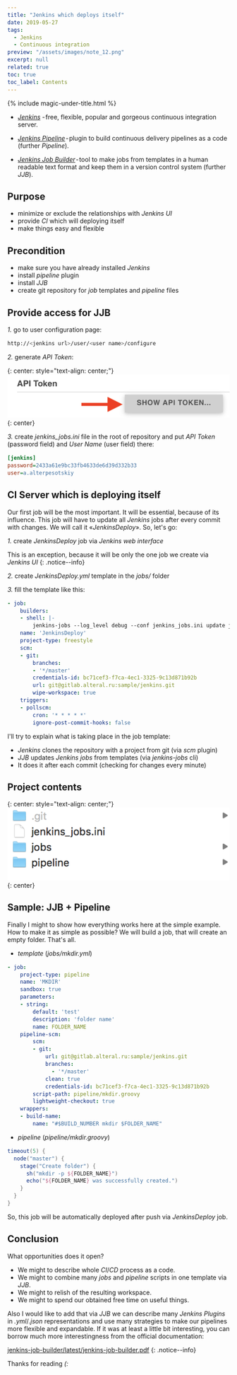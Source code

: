 ```yaml
---
title: "Jenkins which deploys itself"
date: 2019-05-27
tags:
  - Jenkins
  - Continuous integration
preview: "/assets/images/note_12.png"
excerpt: null
related: true
toc: true
toc_label: Contents
---
```


{% include magic-under-title.html %}

- [*Jenkins*](https://medium.com/r/?url=https%3A%2F%2Fjenkins.io%2F) - free, flexible, popular and gorgeous continuous integration server.

- [*Jenkins Pipeline*](https://medium.com/r/?url=https%3A%2F%2Fwiki.jenkins.io%2Fdisplay%2FJENKINS%2FPipeline%2BPlugin) - plugin to build continuous delivery pipelines as a code (further *Pipeline*).

- [*Jenkins Job Builder*](https://medium.com/r/?url=https%3A%2F%2Fgithub.com%2Fopenstack-infra%2Fjenkins-job-builder) - tool to make jobs from templates in a human readable text format and keep them in a version control system (further *JJB*).

## Purpose

- minimize or exclude the relationships with *Jenkins UI*
- provide *CI* which will deploying itself
- make things easy and flexible

## Precondition

- make sure you have already installed *Jenkins*
- install *pipeline* plugin
- install *JJB*
- create git repository for *job* templates and *pipeline* files

## Provide access for JJB

*1.* go to user configuration page:

```bash
http://<jenkins url>/user/<user name>/configure
```

*2.* generate *API Token*:

{: center: style="text-align: center;"}
![API Token](/assets/images/note_12_1.png)
{: center}

*3.* create *jenkins_jobs.ini* file in the root of repository and put *API Token* (password field) and *User Name* (user field) there:

```ini
[jenkins]
password=2433a61e9bc33fb4633de6d39d332b33
user=a.alterpesotskiy
```

## CI Server which is deploying itself

Our first job will be the most important. It will be essential, because of its influence. This job will have to update all *Jenkins* jobs after every commit with changes. We will call it «*JenkinsDeploy*». So, let's go:

*1.* create *JenkinsDeploy* job via *Jenkins web interface*

This is an exception, because it will be only the one job we create via *Jenkins UI*
{: .notice--info}

*2.* create *JenkinsDeploy.yml* template in the *jobs/* folder

*3.* fill the template like this:

```yml
- job:
    builders:
    - shell: |-
        jenkins-jobs --log_level debug --conf jenkins_jobs.ini update jobs/
    name: 'JenkinsDeploy'
    project-type: freestyle
    scm:
    - git:
        branches:
        - '*/master'
        credentials-id: bc71cef3-f7ca-4ec1-3325-9c13d871b92b
        url: git@gitlab.alteral.ru:sample/jenkins.git
        wipe-workspace: true
    triggers:
    - pollscm:
        cron: '* * * * *'
        ignore-post-commit-hooks: false
```

I'll try to explain what is taking place in the job template:
- *Jenkins* clones the repository with a project from git (via *scm* plugin)
- *JJB* updates *Jenkins jobs* from templates (via *jenkins-jobs* cli)
- It does it after each commit (checking for changes every minute)

## Project contents

{: center: style="text-align: center;"}
![Project contents](/assets/images/note_12_2.png)
{: center}

## Sample: JJB + Pipeline

Finally I might to show how everything works here at the simple example. How to make it as simple as possible? We will build a job, that will create an empty folder. That's all.
- *template* (*jobs/mkdir.yml*)

```yml
- job:
    project-type: pipeline
    name: 'MKDIR'
    sandbox: true
    parameters:
    - string:
        default: 'test'
        description: 'folder name'
        name: FOLDER_NAME
    pipeline-scm:
        scm:
        - git:
            url: git@gitlab.alteral.ru:sample/jenkins.git
            branches:
              - '*/master'
            clean: true
            credentials-id: bc71cef3-f7ca-4ec1-3325-9c13d871b92b
        script-path: pipeline/mkdir.groovy
        lightweight-checkout: true
    wrappers:
    - build-name:
        name: "#$BUILD_NUMBER mkdir $FOLDER_NAME"
```

- *pipeline* (*pipeline/mkdir.groovy*)

```groovy
timeout(5) {
  node("master") {
    stage("Create folder") {
      sh("mkdir -p ${FOLDER_NAME}")
      echo("${FOLDER_NAME} was successfully created.")
    }
  }
}
```

So, this job will be automatically deployed after push via *JenkinsDeploy* job.

## Conclusion

What opportunities does it open?
- We might to describe whole *CI*/*CD* process as a code.
- We might to combine many *jobs* and *pipeline* scripts in one template via *JJB*.
- We might to relish of the resulting workspace.
- We might to spend our obtained free time on useful things.

Also I would like to add that via *JJB* we can describe many *Jenkins Plugins* in *.yml*/*.json* representations and use many strategies to make our pipelines more flexible and expandable. If it was at least a little bit interesting, you can borrow much more interestingness from the official documentation:

[jenkins-job-builder/latest/jenkins-job-builder.pdf](https://buildmedia.readthedocs.org/media/pdf/jenkins-job-builder/latest/jenkins-job-builder.pdf)
{: .notice--info}

Thanks for reading *(:*
